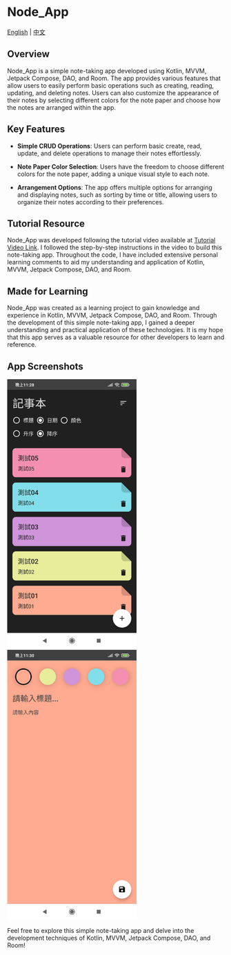 # Node_App

[English](#tpa_openapi_attractions) | [中文](#tpa_openapi_attractions-1)

## Overview

Node_App is a simple note-taking app developed using Kotlin, MVVM, Jetpack Compose, DAO, and Room. The app provides various features that allow users to easily perform basic operations such as creating, reading, updating, and deleting notes. Users can also customize the appearance of their notes by selecting different colors for the note paper and choose how the notes are arranged within the app.

## Key Features

- **Simple CRUD Operations**: Users can perform basic create, read, update, and delete operations to manage their notes effortlessly.

- **Note Paper Color Selection**: Users have the freedom to choose different colors for the note paper, adding a unique visual style to each note.

- **Arrangement Options**: The app offers multiple options for arranging and displaying notes, such as sorting by time or title, allowing users to organize their notes according to their preferences.

## Tutorial Resource

Node_App was developed following the tutorial video available at [Tutorial Video Link](https://www.youtube.com/watch?v=8YPXv7xKh2w&ab_channel=PhilippLackner). I followed the step-by-step instructions in the video to build this note-taking app. Throughout the code, I have included extensive personal learning comments to aid my understanding and application of Kotlin, MVVM, Jetpack Compose, DAO, and Room.

## Made for Learning

Node_App was created as a learning project to gain knowledge and experience in Kotlin, MVVM, Jetpack Compose, DAO, and Room. Through the development of this simple note-taking app, I gained a deeper understanding and practical application of these technologies. It is my hope that this app serves as a valuable resource for other developers to learn and reference.

## App Screenshots

<p float="left">
  <img src="https://github.com/supercookie8631/Node_App/blob/main/CleanArchitectureNoteApp-app/image/Screenshot_20230718_232944.png" width="300px" alt="截圖1">
  <img src="https://github.com/supercookie8631/Node_App/blob/main/CleanArchitectureNoteApp-app/image/Screenshot_20230718_233012.png" width="300px" alt="截圖2">
</p>

Feel free to explore this simple note-taking app and delve into the development techniques of Kotlin, MVVM, Jetpack Compose, DAO, and Room!
